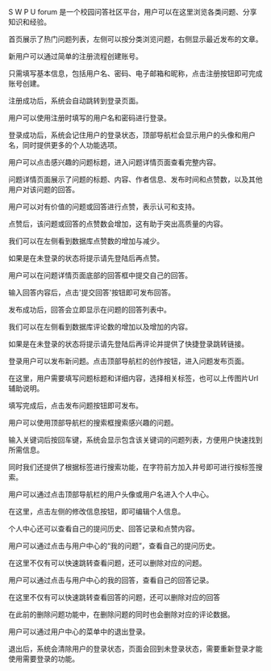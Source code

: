 
S W P U forum 是一个校园问答社区平台，用户可以在这里浏览各类问题、分享知识和经验。

首页展示了热门问题列表，左侧可以按分类浏览问题，右侧显示最近发布的文章。

新用户可以通过简单的注册流程创建账号。

只需填写基本信息，包括用户名、密码、电子邮箱和昵称，点击注册按钮即可完成账号创建。

注册成功后，系统会自动跳转到登录页面。

用户可以使用注册时填写的用户名和密码进行登录。

登录成功后，系统会记住用户的登录状态，顶部导航栏会显示用户的头像和用户名，同时提供更多的个人功能选项。

用户可以点击感兴趣的问题标题，进入问题详情页面查看完整内容。

问题详情页面展示了问题的标题、内容、作者信息、发布时间和点赞数，以及其他用户对该问题的回答。

用户可以对有价值的问题或回答进行点赞，表示认可和支持。

点赞后，该问题或回答的点赞数会增加，这有助于突出高质量的内容。

我们可以在左侧看到数据库点赞数的增加与减少。

如果是在未登录的状态将提示请先登陆后再点赞。

用户可以在问题详情页面底部的回答框中提交自己的回答。

输入回答内容后，点击'提交回答'按钮即可发布回答。

发布成功后，回答会立即显示在问题的回答列表中。

我们可以在左侧看到数据库评论数的增加以及增加的内容。

如果是在未登录的状态将提示请先登陆后再评论并提供了快捷登录跳转链接。

登录用户可以发布新问题。点击顶部导航栏的创作按钮，进入问题发布页面。

在这里，用户需要填写问题标题和详细内容，选择相关标签，也可以上传图片Url辅助说明。

填写完成后，点击发布问题按钮即可发布。

用户可以使用顶部导航栏的搜索框搜索感兴趣的问题。

输入关键词后按回车键，系统会显示包含该关键词的问题列表，方便用户快速找到所需信息。

同时我们还提供了根据标签进行搜索功能，在字符前方加入井号即可进行按标签搜索。

用户可以通过点击顶部导航栏的用户头像或用户名进入个人中心。

在这里，点击左侧的修改信息按钮，即可编辑个人信息。

个人中心还可以查看自己的提问历史、回答记录和点赞内容。

用户可以通过点击与用户中心的“我的问题”，查看自己的提问历史。

在这里不仅有可以快速跳转查看问题，还可以删除对应的问题。

用户可以通过点击与用户中心的我的回答，查看自己的回答记录。

在这里不仅有可以快速跳转查看回答的问题，还可以删除对应的回答

在此前的删除问题功能中，在删除问题的同时也会删除对应的评论数据。
  
用户可以通过用户中心的菜单中的退出登录。

退出后，系统会清除用户的登录状态，页面会回到未登录状态，需要重新登录才能使用需要登录的功能。